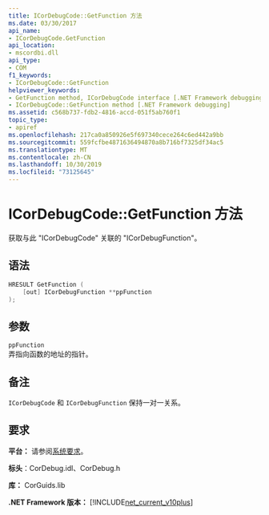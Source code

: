 ```yaml
---
title: ICorDebugCode::GetFunction 方法
ms.date: 03/30/2017
api_name:
- ICorDebugCode.GetFunction
api_location:
- mscordbi.dll
api_type:
- COM
f1_keywords:
- ICorDebugCode::GetFunction
helpviewer_keywords:
- GetFunction method, ICorDebugCode interface [.NET Framework debugging]
- ICorDebugCode::GetFunction method [.NET Framework debugging]
ms.assetid: c568b737-fdb2-4816-accd-051f5ab760f1
topic_type:
- apiref
ms.openlocfilehash: 217ca0a850926e5f697340cece264c6ed442a9bb
ms.sourcegitcommit: 559fcfbe4871636494870a8b716bf7325df34ac5
ms.translationtype: MT
ms.contentlocale: zh-CN
ms.lasthandoff: 10/30/2019
ms.locfileid: "73125645"
---
```

# <a name="icordebugcodegetfunction-method"></a>ICorDebugCode::GetFunction 方法
获取与此 "ICorDebugCode" 关联的 "ICorDebugFunction"。  
  
## <a name="syntax"></a>语法  
  
```cpp  
HRESULT GetFunction (  
    [out] ICorDebugFunction **ppFunction  
);  
```  
  
## <a name="parameters"></a>参数  
 `ppFunction`  
 弄指向函数的地址的指针。  
  
## <a name="remarks"></a>备注  
 `ICorDebugCode` 和 `ICorDebugFunction` 保持一对一关系。  
  
## <a name="requirements"></a>要求  
 **平台：** 请参阅[系统要求](../../../../docs/framework/get-started/system-requirements.md)。  
  
 **标头**：CorDebug.idl、CorDebug.h  
  
 **库：** CorGuids.lib  
  
 **.NET Framework 版本：** [!INCLUDE[net_current_v10plus](../../../../includes/net-current-v10plus-md.md)]
